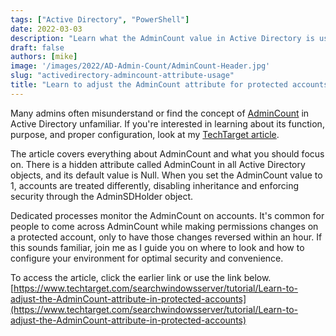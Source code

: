 ```yaml
---
tags: ["Active Directory", "PowerShell"]
date: 2022-03-03
description: "Learn what the AdminCount value in Active Directory is used for, its purpose, and how to set it correctly."
draft: false
authors: [mike]
image: '/images/2022/AD-Admin-Count/AdminCount-Header.jpg'
slug: "activedirectory-admincount-attribute-usage"
title: "Learn to adjust the AdminCount attribute for protected accounts"
---
```


Many admins often misunderstand or find the concept of [AdminCount](https://docs.microsoft.com/en-us/windows-server/identity/ad-ds/plan/security-best-practices/appendix-b--privileged-accounts-and-groups-in-active-directory/?WT.mc_id=CDM-MVP-5004073) in Active Directory unfamiliar. If you're interested in learning about its function, purpose, and proper configuration, look at my [TechTarget article](https://www.techtarget.com/searchwindowsserver/tutorial/Learn-to-adjust-the-AdminCount-attribute-in-protected-accounts).

The article covers everything about AdminCount and what you should focus on. There is a hidden attribute called AdminCount in all Active Directory objects, and its default value is Null. When you set the AdminCount value to 1, accounts are treated differently, disabling inheritance and enforcing security through the AdminSDHolder object.

Dedicated processes monitor the AdminCount on accounts. It's common for people to come across AdminCount while making permissions changes on a protected account, only to have those changes reversed within an hour. If this sounds familiar, join me as I guide you on where to look and how to configure your environment for optimal security and convenience.

To access the article, click the earlier link or use the link below.\
[https://www.techtarget.com/searchwindowsserver/tutorial/Learn-to-adjust-the-AdminCount-attribute-in-protected-accounts](https://www.techtarget.com/searchwindowsserver/tutorial/Learn-to-adjust-the-AdminCount-attribute-in-protected-accounts)

